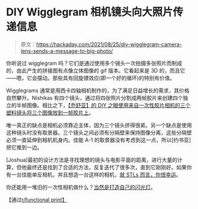 # DIY Wigglegram 相机镜头向大照片传递信息

> 原文：<https://hackaday.com/2021/08/25/diy-wigglegram-camera-lens-sends-a-message-to-big-photo/>

你听说过 wigglegram 吗？它们是通过使用多个镜头一次拍摄多张照片而制成的，由此产生的拼接图有点像立体图像的 gif 版本。它看起来是 3D 的，而且它——嗯，它会摆动。那些具有回旋镖效应(即一个好的循环)的特别有价值。

Wigglegrams 通常是用西卡四轴相机制作的，为了满足日益增长的需求，其价格自然攀升。Nishikas 有四个镜头，通过将四张照片分割成两帧胶片来创建四个独立的半帧图像。相比之下，[【乔舒亚】的 DIY 之眼使用来自一次性胶片相机的三个塑料镜头将三个图像放到一帧胶片上](https://joshuabird.com/blog/post/3d-printed-wigglegram-lens)。

唯一真正的缺点是相机必须靠近主体，因为三个镜头挤得很紧。另一个缺点是使用这种镜头时没有取景器。三个镜头之间必须有分隔壁来保持图像分离，这些分隔壁必须一直延伸到相机机身内。佳能 A-1 的取景器没有考虑到这一点，所以[约书亚]把它推到一边。

[Joshua]最初的设计方法是寻找理想的镜头与电影平面的距离，进行大量的计算，但他最终还是找到了合适的方法，反复迭代了很多次，直到它刚刚好。如果你有一台佳能单反相机，并且想造一台这样的相机，[就 STLs 而言，你很幸运](https://github.com/jyjblrd/wigglegramLens)。

你还能用一堆旧的一次性相机做什么？[当然是打造自己的闪光灯](https://hackaday.com/2021/08/09/custom-camera-flash-is-built-for-stealth/)。

【通过[r/functional print】](https://www.reddit.com/r/functionalprint/comments/p9bs0o/i_designed_a_lens_which_allows_you_to_make/)